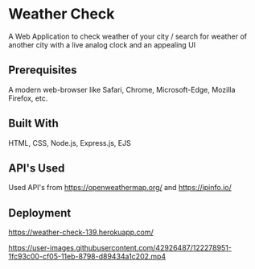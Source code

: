 # Weather Check
A Web Application to check weather of your city / search for weather of another city with a live analog clock and an appealing UI

## Prerequisites
A modern web-browser like Safari, Chrome, Microsoft-Edge, Mozilla Firefox, etc.

## Built With
HTML, CSS, Node.js, Express.js, EJS 

## API's Used 
Used API's from https://openweathermap.org/ and https://ipinfo.io/

## Deployment
https://weather-check-139.herokuapp.com/

https://user-images.githubusercontent.com/42926487/122278951-1fc93c00-cf05-11eb-8798-d89434a1c202.mp4

